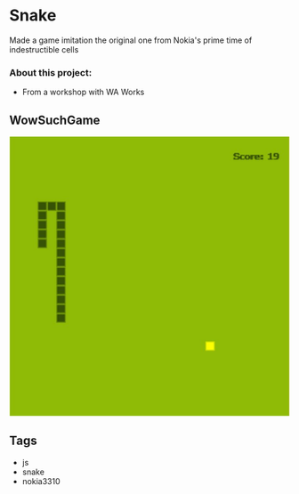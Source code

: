 ﻿# Snake


Made a game imitation the original one from Nokia's prime time of indestructible cells



### About this project:

- From a workshop with WA Works 



## WowSuchGame

![mockup](pics/c1.JPG)








## Tags

* js
* snake
* nokia3310


